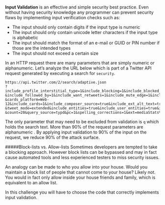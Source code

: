 **Input Validation** is an effective and simple security best practice. Even without having security knowledge any programmer can prevent security flaws by implementing input verification checks such as:

- The input should only contain digits if the input type is numeric
- The input should only contain unicode letter characters if the input type is alphabetic
- The input should match the format of an e-mail or GUID or PIN number if those are the intended types
- The input should not exceed a certain size


In an HTTP request there are many parameters that are simply numeric or alphanumeric. Let’s analyze the URL below which is part of a Twitter API request generated by executing a search for `security`.

    https://api.twitter.com/2/search/adaptive.json
    ?include_profile_interstitial_type=1&include_blocking=1&include_blocked_by=1
    &include_followed_by=1&include_want_retweets=1&include_mute_edge=1&include_can_dm=1&include_can_media_tag=1&skip_status=1
    &cards_platform=Web-12&include_cards=1&include_composer_source=true&include_ext_alt_text=true&include_reply_count=1
    &tweet_mode=extended&include_entities=true&include_user_entities=true&include_ext_media_color=true&send_error_codes=true&q=security
    &count=20&query_source=typd&pc=1&spelling_corrections=1&ext=mediaStats%2ChighlightedLabel

The only parameter that may need to be excluded from validation is `q` which holds the search text. More than 90% of the request parameters are alphanumeric . By applying input validation to 90% of the input on the request, we reduce 90% of the attack surface. 

#####Block-lists vs. Allow-lists
Sometimes developers are tempted to take a blocking approach. However block lists can be bypassed and may in fact cause automated tools and less experienced testers to miss security issues.

An analogy can be made to who you allow into your house. Would you maintain a block list of people that cannot come to your house? Likely not. You would in fact only allow inside your house friends and family, which is equivalent to an allow list. 

In this challenge you will have to choose the code that correctly implements input validation.